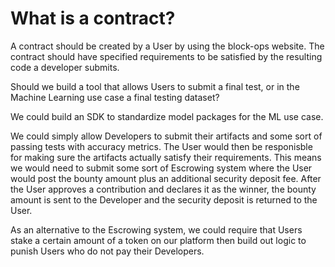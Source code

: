 # What is a contract?

A contract should be created by a User by using the block-ops website. The contract should have specified requirements to be satisfied by the resulting code a developer submits. 

Should we build a tool that allows Users to submit a final test, or in the Machine Learning use case a final testing dataset? 

We could build an SDK to standardize model packages for the ML use case.

We could simply allow Developers to submit their artifacts and some sort of passing tests with accuracy metrics. The User would then be responisble for making sure the artifacts actually satisfy their requirements. This means we would need to submit some sort of Escrowing system where the User would post the bounty amount plus an additional security deposit fee. After the User approves a contribution and declares it as the winner, the bounty amount is sent to the Developer and the security deposit is returned to the User. 

As an alternative to the Escrowing system, we could require that Users stake a certain amount of a token on our platform then build out logic to punish Users who do not pay their Developers.